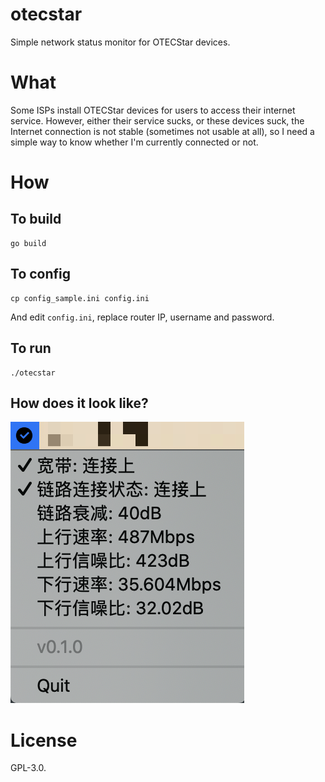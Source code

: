 # otecstar

Simple network status monitor for OTECStar devices.

# What

Some ISPs install OTECStar devices for users to access their internet service. However, either their service sucks, or these devices suck, the Internet connection is not stable (sometimes not usable at all), so I need a simple way to know whether I'm currently connected or not.

# How

## To build

```shell script
go build
```

## To config

```shell script
cp config_sample.ini config.ini
```

And edit `config.ini`, replace router IP, username and password.

## To run

```shell script
./otecstar
```

## How does it look like?

![Screenshot](./screenshot.png)

# License

GPL-3.0.